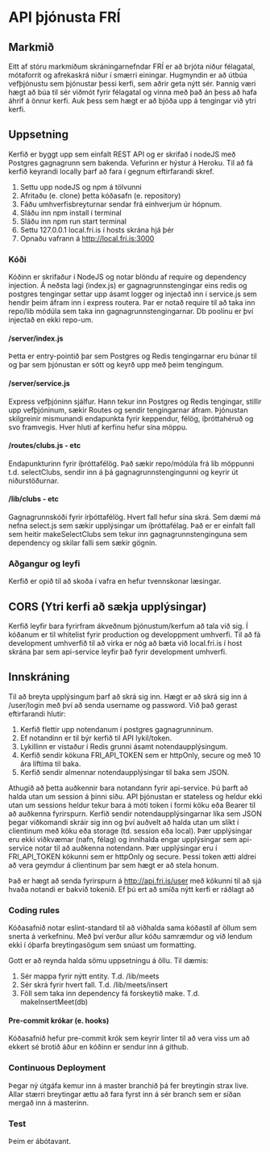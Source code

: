 # API þjónusta FRÍ

## Markmið
Eitt af stóru markmiðum skráningarnefndar FRÍ er að brjóta niður félagatal, mótaforrit og afrekaskrá niður í smærri einingar. Hugmyndin er að útbúa vefþjónustu sem þjónustar þessi kerfi, sem aðrir geta nýtt sér. Þannig væri hægt að búa til sér viðmót fyrir félagatal og vinna með það án þess að hafa áhrif á önnur kerfi. Auk þess sem hægt er að bjóða upp á tengingar við ytri kerfi.

## Uppsetning
Kerfið er byggt upp sem einfalt REST API og er skrifað í nodeJS með Postgres gagnagrunn sem bakenda.  Vefurinn er hýstur á Heroku. Til að fá kerfið keyrandi locally þarf að fara í gegnum eftirfarandi skref.

1. Settu upp nodeJS og npm á tölvunni
2. Afritaðu (e. clone) þetta kóðasafn (e. repository)
3. Fáðu umhverfisbreyturnar sendar frá einhverjum úr hópnum.
4. Sláðu inn npm install í terminal
4. Sláðu inn npm run start terminal
5. Settu 127.0.0.1  local.fri.is í hosts skrána hjá þér
6. Opnaðu vafrann á http://local.fri.is:3000

### Kóði
Kóðinn  er skrifaður í NodeJS og notar blöndu af require og dependency injection. Á neðsta lagi (index.js) er gagnagrunnstengingar eins redis og postgres tengingar settar upp ásamt logger og injectað inn í service.js sem hendir þeim áfram inn í express routera. Þar er notað require til að taka inn repo/lib módúla sem taka inn gagnagrunnstengingarnar. Db poolinu er því injectað en ekki repo-um.

#### /server/index.js
Þetta er entry-pointið þar sem Postgres og Redis tengingarnar eru búnar til og þar sem þjónustan er sótt og keyrð upp með þeim tengingum.

#### /server/service.js
Express vefþjóninn sjálfur. Hann tekur inn Postgres og Redis tengingar, stillir upp vefþjóninum, sækir Routes og sendir tengingarnar áfram. Þjónustan skilgreinir mismunandi endapunkta fyrir keppendur, félög, íþróttahéruð og svo framvegis. Hver hluti af kerfinu hefur sína möppu.

#### /routes/clubs.js - etc
Endapunkturinn fyrir íþróttafélög. Það sækir repo/módúla frá lib möppunni t.d. selectClubs, sendir inn á þá gagnagrunnstengingunni og keyrir út niðurstöðurnar. 

#### /lib/clubs - etc
Gagnagrunnskóði fyrir írþóttafélög. Hvert fall hefur sína skrá. Sem dæmi má nefna select.js sem sækir upplýsingar um íþróttafélag. Það er er einfalt fall sem heitir makeSelectClubs sem tekur inn gagnagrunnstenginguna sem dependency og skilar falli sem sækir gögnin.

### Aðgangur og leyfi
Kerfið er opið til að skoða í vafra en hefur tvennskonar læsingar.

## CORS (Ytri kerfi að sækja upplýsingar)
Kerfið leyfir bara fyrirfram ákveðnum þjónustum/kerfum að tala við sig. Í kóðanum er til whitelist fyrir production og developpment umhverfi.  Til að fá development umhverfið til að virka er nóg að bæta við local.fri.is í host skrána þar sem api-service leyfir það fyrir development umhverfi.

## Innskráning
Til að breyta upplýsingum þarf að skrá sig inn. Hægt er að skrá sig inn á /user/login með því að senda username og password. Við það gerast eftirfarandi hlutir:

1. Kerfið flettir upp notendanum í postgres gagnagrunninum.
2. Ef notandinn er til býr kerfið til API lykil/token.
3. Lykillinn er vistaður í Redis grunni ásamt notendaupplýsingum.
4. Kerfið sendir kökuna FRI_API_TOKEN sem er httpOnly, secure og með 10 ára líftíma til baka. 
5. Kerfið sendir almennar notendaupplýsingar til baka sem JSON.

Athugið að þetta auðkennir bara notandann fyrir api-service. Þú þarft að halda utan um session á þinni síðu. API þjónustan er stateless og heldur ekki utan um sessions heldur tekur bara á móti token í formi köku eða Bearer til að auðkenna fyrirspurn. Kerfið sendir notendaupplýsingarnar líka sem JSON þegar viðkomandi skráir sig inn og því auðvelt að halda utan um slíkt í clientinum með köku eða storage (td. session eða local). Þær upplýsingar eru ekki viðkvæmar (nafn, félag) og innihalda engar upplýsingar sem api-service notar til að auðkenna notendann. Þær upplýsingar eru í FRI_API_TOKEN kökunni sem er httpOnly og secure. Þessi token ætti aldrei að vera geymdur á clientinum þar sem hægt er að stela honum.

Það er hægt að senda fyrirspurn á http://api.fri.is/user með kökunni til að sjá hvaða notandi er bakvið tokenið. Ef þú ert að smíða nýtt kerfi er ráðlagt að 

### Coding rules
Kóðasafnið notar eslint-standard til að viðhalda sama kóðastíl af öllum sem snerta á verkefninu. Með því verður allur kóðu samræmdur og við lendum ekki í óþarfa breytingasögum sem snúast um formatting. 

Gott er að reynda halda sömu uppsetningu á öllu. Til dæmis:
1. Sér mappa fyrir nýtt entity. T.d. /lib/meets
2. Sér skrá fyrir hvert fall. T.d. /lib/meets/insert
3. Föll sem taka inn dependency fá forskeytið make. T.d. makeInsertMeet(db)

#### Pre-commit krókar (e. hooks)
Kóðasafnið hefur pre-commit krók sem keyrir linter til að vera viss um að ekkert sé brotið áður en kóðinn er sendur inn á github.

### Continuous Deployment
Þegar ný útgáfa kemur inn á master branchið þá fer breytingin strax live. Allar stærri breytingar ættu að fara fyrst inn á sér branch sem er síðan mergað inn á masterinn.

### Test
Þeim er ábótavant.
